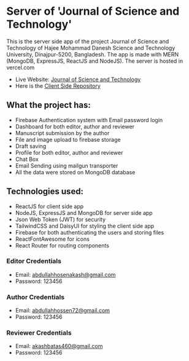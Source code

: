 # Server of 'Journal of Science and Technology'

This is the server side app of the project Journal of Science and Technology of Hajee Mohammad Danesh Science and Technology University, Dinajpur-5200, Bangladesh. The app is made with MERN (MongoDB, ExpressJS, ReactJS and NodeJS). The server is hosted in vercel.com

- Live Website: [Journal of Science and Technology](https://hstu-final-project.web.app/)
- Here is the [Client Side Repository](https://github.com/abdullahhosenakash/final-project-client)

## What the project has:

- Firebase Authentication system with Email password login
- Dashboard for both editor, author and reviewer
- Manuscript submission by the author
- File and image upload to firebase storage
- Draft saving
- Profile for both editor, author and reviewer
- Chat Box
- Email Sending using mailgun transporter
- All the data were stored on MongoDB database

## Technologies used:

- ReactJS for client side app
- NodeJS, ExpressJS and MongoDB for server side app
- Json Web Token (JWT) for security
- TailwindCSS and DaisyUI for styling the client side app
- Firebase for both authenticating the users and storing files
- ReactFontAwesome for icons
- React Router for routing components

### Editor Credentials

- Email: abdullahhosenakash@gmail.com
- Password: 123456

### Author Credentials

- Email: abdullahhossen72@gmail.com
- Password: 123456

### Reviewer Credentials

- Email: akashbatas460@gmail.com
- Password: 123456

